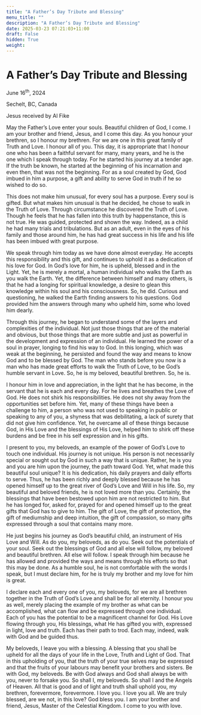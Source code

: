 ```yaml
---
title: "A Father’s Day Tribute and Blessing"
menu_title: ""
description: "A Father’s Day Tribute and Blessing"
date: 2025-03-23 07:21:03+11:00
draft: False
hidden: True
weight:
---
```

# A Father’s Day Tribute and Blessing

June 16<sup>th</sup>, 2024

Sechelt, BC, Canada

Jesus received by Al Fike

May the Father’s Love enter your souls. Beautiful children of God, I come. I am your brother and friend, Jesus, and I come this day. As you honour your brethren, so I honour my brethren. For we are one in this great family of Truth and Love. I honour all of you. This day, it is appropriate that I honour one who has been a faithful servant for many, many years, and he is the one which I speak through today. For he started his journey at a tender age. If the truth be known, he started at the beginning of his incarnation and even then, that was not the beginning. For as a soul created by God, God imbued in him a purpose, a gift and ability to serve God in truth if he so wished to do so.

This does not make him unusual, for every soul has a purpose. Every soul is gifted. But what makes him unusual is that he decided, he chose to walk in the Truth of Love. Through circumstance he discovered the Truth of Love. Though he feels that he has fallen into this truth by happenstance, this is not true. He was guided, protected and shown the way. Indeed, as a child he had many trials and tribulations. But as an adult, even in the eyes of his family and those around him, he has had great success in his life and his life has been imbued with great purpose.

We speak through him today as we have done almost everyday. He accepts this responsibility and this gift, and continues to uphold it as a dedication of his love for God. In God’s love for him, he is upheld, blessed and in the Light. Yet, he is merely a mortal, a human individual who walks the Earth as you walk the Earth. Yet, the difference between himself and many others, is that he had a longing for spiritual knowledge, a desire to glean this knowledge within his soul and his consciousness. So, he did. Curious and questioning, he walked the Earth finding answers to his questions. God provided him the answers through many who upheld him, some who loved him dearly.

Through this journey, he began to understand some of the layers and complexities of the individual. Not just those things that are of the material and obvious, but those things that are more subtle and just as powerful in the development and expression of an individual. He learned the power of a soul in prayer, longing to find his way to God. In this longing, which was weak at the beginning, he persisted and found the way and means to know God and to be blessed by God. The man who stands before you now is a man who has made great efforts to walk the Truth of Love, to be God’s humble servant in Love. So, he is my beloved, beautiful brethren. So, he is.

I honour him in love and appreciation, in the light that he has become, in the servant that he is each and every day. For he lives and breathes the Love of God. He does not shirk his responsibilities. He does not shy away from the opportunities set before him. Yet, many of these things have been a challenge to him, a person who was not used to speaking in public or speaking to any of you, a shyness that was debilitating, a lack of surety that did not give him confidence. Yet, he overcame all of these things because God, in His Love and the blessings of His Love, helped him to shirk off these burdens and be free in his self expression and in his gifts.

I present to you, my beloveds, an example of the power of God’s Love to touch one individual. His journey is not unique. His person is not necessarily special or sought out by God in such a way that is unique. Rather, he is you and you are him upon the journey, the path toward God. Yet, what made this beautiful soul unique? It is his dedication, his daily prayers and daily efforts to serve. Thus, he has been richly and deeply blessed because he has opened himself up to the great river of God’s Love and Will in his life. So, my beautiful and beloved friends, he is not loved more than you. Certainly, the blessings that have been bestowed upon him are not restricted to him. But he has longed for, asked for, prayed for and opened himself up to the great gifts that God has to give to him. The gift of Love, the gift of protection, the gift of mediumship and deep intuition, the gift of compassion, so many gifts expressed through a soul that contains many more.

He just begins his journey as God’s beautiful child, an instrument of His Love and Will. As do you, my beloveds, as do you. Seek out the potentials of your soul. Seek out the blessings of God and all else will follow, my beloved and beautiful brethren. All else will follow. I speak through him because he has allowed and provided the ways and means through his efforts so that this may be done. As a humble soul, he is not comfortable with the words I speak, but I must declare him, for he is truly my brother and my love for him is great.

I declare each and every one of you, my beloveds, for we are all brethren together in the Truth of God’s Love and shall be for all eternity. I honour you as well, merely placing the example of my brother as what can be accomplished, what can flow and be expressed through one individual. Each of you has the potential to be a magnificent channel for God. His Love flowing through you, His blessings, what He has gifted you with, expressed in light, love and truth. Each has their path to trod. Each may, indeed, walk with God and be guided thus.

My beloveds, I leave you with a blessing. A blessing that you shall be upheld for all the days of your life in the Love, Truth and Light of God. That in this upholding of you, that the truth of your true selves may be expressed and that the fruits of your labours may benefit your brothers and sisters. Be with God, my beloveds. Be with God always and God shall always be with you, never to forsake you. So shall I, my beloveds. So shall I and the Angels of Heaven. All that is good and of light and truth shall uphold you, my brethren, forevermore, forevermore. I love you. I love you all. We are truly blessed, are we not, in this love? God bless you. I am your brother and friend, Jesus, Master of the Celestial Kingdom. I come to you with love.

